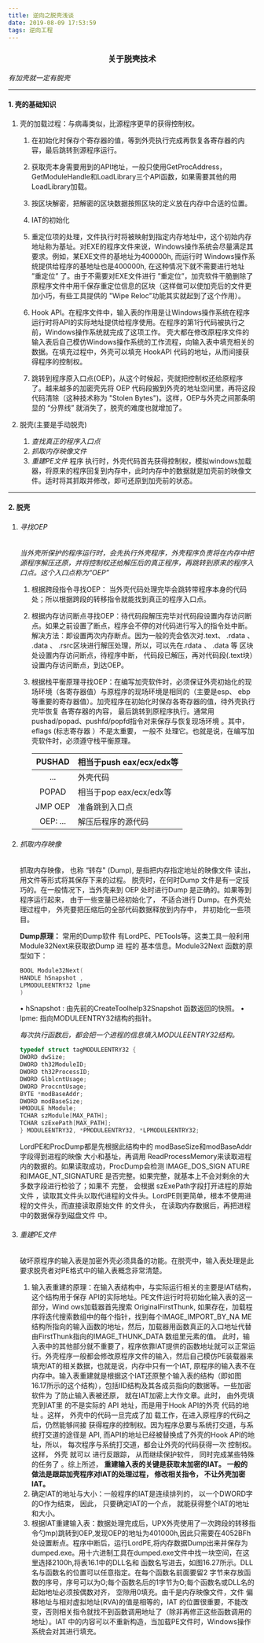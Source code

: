 ```yaml
---
title: 逆向之脱壳浅谈
date: 2019-08-09 17:53:59
tags: 逆向工程
---
```


### <center>关于脱壳技术</center>

*有加壳就一定有脱壳*

---

#### 1. 壳的基础知识

1. 壳的加载过程：与病毒类似，比源程序更早的获得控制权。
   1. 在初始化时保存个寄存器的值，等到外壳执行完成再恢复各寄存器的内容，最后跳转到源程序运行。
   
   2. 获取壳本身需要用到的API地址，一般只使用GetProcAddress，GetModuleHandle和LoadLibrary三个API函数，如果需要其他的用LoadLibrary加载。
   
   3.  按区块解密，把解密的区块数据按照区块的定义放在内存中合适的位置。
   
   4.  IAT的初始化
   
   5.   重定位项的处理，文件执行时将被映射到指定内存地址中，这个初始内存地址称为基址。对EXE的程序文件来说，Windows操作系统会尽量满足其要求。例如，某EXE文件的基地址为400000h, 而运行时 Windows操作系统提供给程序的基地址也是400000h, 在这种情况下就不需要进行地址 ”重定位” 了。由于不需要对EXE文件进行 ”重定位”，加壳软件干脆删除了原程序文件中用千保存重定位信息的区块（这样做可以使加壳后的文件更加小巧，有些工具提供的 "Wipe Reloc"功能其实就起到了这个作用）。
   
   6.  Hook API。在程序文件中，输入表的作用是让Windows操作系统在程序运行时将API的实际地址提供给程序使用。在程序的第1行代码被执行之前，Windows操作系统就完成了这项工作。
      壳大都在修改原程序文件的输入表后自己模仿Windows操作系统的工作流程，向输入表中填充相关的数据。在填充过程中，外壳可以填充 HookAPI 代码的地址，从而间接获得程序的控制权。
   
   7.   跳转到程序原入口点(OEP)，从这个时候起，壳就把控制权还给原程序了。越来越多的加密壳先将 OEP 代码段搬到外壳的地址空间里，再将这段代码清除（这种技术称为 "Stolen Bytes")。这样，OEP与外壳之间那条明显的 “分界线” 就消失了，脱壳的难度也就增加了。
   
2. 脱壳(主要是手动脱壳)
   1. *查找真正的程序入口点*
   2. *抓取内存映像文件*
   3. *重建PE文件*
程序 执行时，外壳代码首先获得控制权，模拟windows加载器，将原来的程序回复到内存中，此时内存中的数据就是加壳前的映像文件。适时将其抓取并修改，即可还原到加壳前的状态。

---

#### 2. 脱壳

1. ###### 寻找OEP

   *当外壳所保护的程序运行时，会先执行外壳程序，外壳程序负责将在内存中把源程序解压还原，并将控制权还给解压后的真正程序，再跳转到原来的程序入口点。这个入口点称为“OEP”*

   1. 根据跨段指令寻找OEP：
      当外壳代码处理完毕会跳转带程序本身的代码处；所以根据跨段的转移指令就能找到真正的程序入口点。
   
   2. 根据内存访问断点寻找OEP：待代码段解压完毕对代码段设置内存访问断点。如果之前设置了断点，程序会不停的对代码进行写入的指令处中断。解决方法：即设置两次内存断点。因为一般的壳会依次对.text、 .rdata 、 .data 、 .rsrc区块进行解压处理，所以，可以先在.rdata 、 .data 等 区块处设置内存访问断点，待程序中断， 代码段已解压，再对代码段(.text块）设置内存访问断点，到达OEP。
   
   3. 根据栈平衡原理寻找OEP：在编写加壳软件时，必须保证外壳初始化的现场环境（各寄存器值）与原程序的现场环境是相同的（主要是esp、 ebp等重要的寄存器值）。加壳程序在初始化时保存各寄存器的值，待外壳执行完毕恢复 各寄存器的内容， 最后跳转到原程序执行。通常用pushad/popad、pushfd/popfd指令对来保存与恢复现场环境 。其中，eflags (标志寄存器 ）不是太重要， 一般不 处理它。也就是说，在编写加 壳软件时，必须遵守栈平衡原理。
   
      |   PUSHAD   | 相当于push eax/ecx/edx等 |
      | :--------: | ------------------------ |
      |    ...     | 外壳代码                 |
      |   POPAD    | 相当于pop eax/ecx/edx等  |
      |  JMP OEP   | 准备跳到入口点           |
      | OEP:   ... | 解压后程序的源代码       |
   
      

2. ###### 抓取内存映像

   抓取内存映像， 也称 “转存" (Dump), 是指把内存指定地址的映像文件 读出，用文件等形式将其保存下来的过程。
   脱壳时，在何时Dump 文件是有一定技巧的。在一般情况下，当外壳来到 OEP 处时进行Dump 是正确的。如果等到程序运行起来， 由于一些变量已经初始化了， 不适合进行 Dump。在外壳处理过程中， 外壳要把压缩后的全部代码数据释放到内存中， 并初始化一些项目。

   **Dump原理：**
   常用的Dump软件 有LordPE、PETools等。这类工具一般利用 Module32Next来获取欲Dump 进 程的 基本信息。Module32Next 函数的原型如下：

   ```c
   BOOL Module32Next(
   HANDLE hSnapshot ,
   LPMODULEENTRY32 lpme
   )
   ```

   •	hSnapshot : 由先前的CreateToolhelp32Snapshot 函数返回的快照。
   •	lpme: 指向MODULEENTRY32结构的指针。

   *每次执行函数后，都会把一个进程的信息填入MODULEENTRY32结构。*

   ```c
   typedef struct tagMODULEENTRY32 {
   DWORD dwSize;
   DWORD th32ModuleID;
   DWORD th32ProcessID;
   DWORD GlblcntUsage;
   DWORD ProccntUsage;
   BYTE *modBaseAddr;
   DWORD modBaseSize;
   HMODULE hModule;
   TCHAR szModule[MAX_PATH];
   TCHAR szExePath[MAX_PATH];
   } MODULEENTRY32, *PMODULEENTRY32, *LPMODULEENTRY32;
   ```

   LordPE和ProcDump都是先根据此结构中的 modBaseSize和modBaseAddr 字段得到进程的映像 大小和基址，再调用 ReadProcessMemory来读取进程内的数据的。如果读取成功，ProcDump会检测 IMAGE_DOS_SIGN ATURE和IMAGE_NT_SIGNATURE 是否完整。如果完整，就基本上不会对剩余的大多数字段进行检验了；如果不 完整， 会根据 szExePath字段打开进程的原始文件 ，读取其文件头以取代进程的文件头。LordPE则更简单，根本不使用进程的文件头，而直接读取原始文件 的文件头， 在读取内存数据后，再把进程中的数据保存到磁盘文件 中。

   

3. ###### 重建PE文件

   破坏原程序的输入表是加密外壳必须具备的功能。在脱壳中，输入表处理是此要求脱壳者对PE格式中的输入表概念非常清楚。

   1. 输入表重建的原理：在输入表结构中，与实际运行相关的主要是IAT结构，这个结构用于保存 API的实际地址。PE文件运行时将初始化输入表的这一部分，Wind ows加载器首先搜索 OriginalFirstThunk, 如果存在，加载程序将迭代搜索数组中的每个指针，找到每个IMAGE_IMPORT_BY_NA ME 结构所指向的输入函数的地址，然后，加载器用函数真正的入口地址代替由FirstThunk指向的IMAGE_THUNK_DATA 数组里元素的值。 此时，输入表中的其他部分就不重要了，程序依靠IAT提供的函数地址就可以正常运行。外壳程序一般都会修改原程序文件的输入，然后自己模仿PE装载器来填充IAT的相关数据，也就是说，内存中只有一个IAT, 原程序的输入表不在内存中。输入表重建就是根据这个IAT还原整个输入表的结构（即如图16.17所示的这个结构），包括IID结构及其各成员指向的数据等。一些加密软件为 了防止输入表被还原， 就在IAT加密上大作文章。此时， 由外壳填充到IAT里 的不是实际的 API 地址，而是用于Hook API的外壳 代码的地址 。这样， 外壳中的代码一旦完成了加 载工作，在进入原程序的代码之后，仍然能够间接 获得程序的控制权。因为程序总要与系统打交道，与系统打交道的途径是 API, 而API的地址已经被替换成了外壳的Hook API的地址，所以， 每次程序与系统打交道，都会让外壳的代码获得一次 控制权。这样， 外壳 就可以 进行反跟踪， 从而继续保护软件， 同时完成某些特殊的任务了 。综上所述， **重建输入表的关键是获取未加密的IAT。 一般的 做法是跟踪加壳程序对IAT的处理过程， 修改相关指令， 不让外壳加密 IAT。**
   2.  确定IAT的地址与大小：一般程序的IAT是连续排列的， 以一个DWORD字的O作为结束， 因此， 只要确定IAT的一个点， 就能获得整个IAT的地址和大小。
   3. 根据IAT重建输入表：数据处理完成后，UPX外壳使用了一次跨段的转移指令勺mp)跳转到OEP,发现OEP的地址为401000h,因此只需要在4052BFh处设置断点。程序中断后，运行LordPE,将内存数据Dump出来并保存为dumped.exe。用十六进制工具在dumped.exe文件中找一块空间，在这里选择2100h,将表16.1中的DLL名和
      函数名写进去，如图16.27所示。DLL名与函数名的位置可以任意指定。在每个函数名前面要留2 字节来存放函数的序号，序号可以为O;每个函数名后的1字节为O;每个函数名或DLL名的起始地址必须按偶数对齐， 空隙用0填充。由千是内存映像文件，文件 偏移地址与相对虚拟地址(RVA)的值是相等的，IAT 的位置很重要，不能改变，否则相关指令就找不到函数调用地址了（除非再修正这些函数调用的地址）。IAT 中的内容可以不重新构造，当加载PE文件时，Windows操作系统会对其进行填充。


